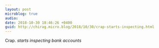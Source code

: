 ```yaml
---
layout: post
microblog: true
audio: 
date: 2018-10-30 18:46:26 +0400
guid: http://chirag.micro.blog/2018/10/30/crap-starts-inspecting.html
---
```

Crap. *starts inspecting bank accounts*
